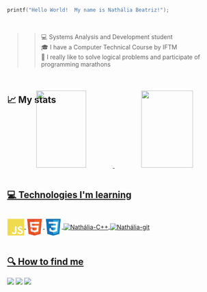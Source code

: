 ```cpp
printf("Hello World!  My name is Nathália Beatriz!");
```
<br>

<div>
  
  >> 💻 Systems Analysis and Development student <br>
  >> 🎓 I have a Computer Technical Course by IFTM <br>
  >> 🎈 I really like to solve logical problems and participate of programming marathons <br>
</div>

<br>

## 📈 My stats

<div align="center" style="margin-top: -60px">
  <a href="https://github.com/nathaliabeatriz">
  <img height="180em" width="48%" src="https://github-readme-stats.vercel.app/api?username=nathaliabeatriz&show_icons=true&theme=tokyonight&include_all_commits=true&count_private=true"/>
 <img height="180em" width="49%" src="https://github-readme-stats.vercel.app/api/top-langs/?username=nathaliabeatriz&layout=compact&langs_count=7&theme=tokyonight"/>
 </div>
  
<br>
  
## 💻 Technologies I'm learning

<div style="display: inline_block"><br>
  <img align="center" alt="Nathália-Js" width="40px" src="https://raw.githubusercontent.com/devicons/devicon/master/icons/javascript/javascript-plain.svg">
  <img align="center" alt="Nathália-HTML" width="40px" src="https://raw.githubusercontent.com/devicons/devicon/master/icons/html5/html5-original.svg">
  <img align="center" alt="Nathália-CSS" width="40px" src="https://raw.githubusercontent.com/devicons/devicon/master/icons/css3/css3-original.svg">
  <img align="center" alt="Nathália-C++" width="40px" src="https://cdn.jsdelivr.net/gh/devicons/devicon/icons/cplusplus/cplusplus-original.svg">
  <img align="center" alt="Nathália-git" width="30px" src="https://cdn.jsdelivr.net/gh/devicons/devicon/icons/git/git-plain-wordmark.svg">
</div>
  
<br>
  
## 🔍 How to find me
  
 <div> 
  <a href="https://www.linkedin.com/in/nathalia-beatriz/" target="_blank"><img src="https://img.shields.io/badge/-LinkedIn-%230077B5?style=for-the-badge&logo=linkedin&logoColor=white" target="_blank"></a> 
  <a href = "mailto:nathaliabeatriz3101@gmail.com"><img src="https://img.shields.io/badge/-Gmail-%23333?style=for-the-badge&logo=gmail&logoColor=white" target="_blank"></a>
  <a href="https://instagram.com/nathalialeonell" target="_blank"><img src="https://img.shields.io/badge/-Instagram-%23E4405F?style=for-the-badge&logo=instagram&logoColor=white" target="_blank"></a>
</div>

